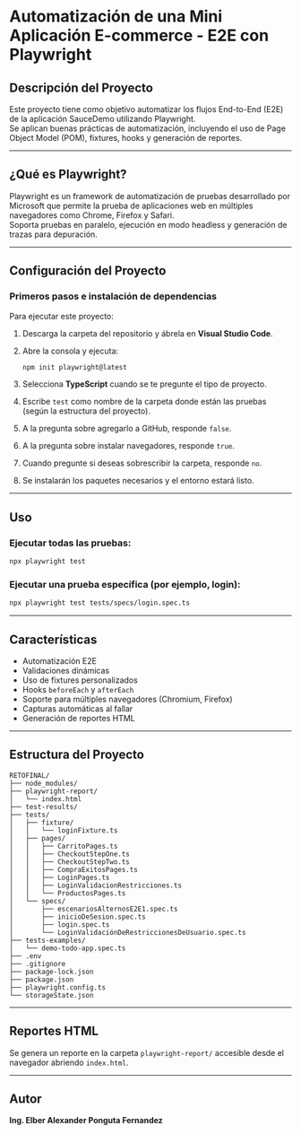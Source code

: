 
# Automatización de una Mini Aplicación E-commerce - E2E con Playwright

## Descripción del Proyecto

Este proyecto tiene como objetivo automatizar los flujos End-to-End (E2E) de la aplicación SauceDemo utilizando Playwright.  
Se aplican buenas prácticas de automatización, incluyendo el uso de Page Object Model (POM), fixtures, hooks y generación de reportes.

---

## ¿Qué es Playwright?

Playwright es un framework de automatización de pruebas desarrollado por Microsoft que permite la prueba de aplicaciones web en múltiples navegadores como Chrome, Firefox y Safari.  
Soporta pruebas en paralelo, ejecución en modo headless y generación de trazas para depuración.

---

## Configuración del Proyecto

### Primeros pasos e instalación de dependencias

Para ejecutar este proyecto:

1. Descarga la carpeta del repositorio y ábrela en **Visual Studio Code**.
2. Abre la consola y ejecuta:

   ```bash
   npm init playwright@latest
   ```

3. Selecciona **TypeScript** cuando se te pregunte el tipo de proyecto.
4. Escribe `test` como nombre de la carpeta donde están las pruebas (según la estructura del proyecto).
5. A la pregunta sobre agregarlo a GitHub, responde `false`.
6. A la pregunta sobre instalar navegadores, responde `true`.
7. Cuando pregunte si deseas sobrescribir la carpeta, responde `no`.
8. Se instalarán los paquetes necesarios y el entorno estará listo.

---

## Uso

### Ejecutar todas las pruebas:

```bash
npx playwright test
```

### Ejecutar una prueba específica (por ejemplo, login):

```bash
npx playwright test tests/specs/login.spec.ts
```

---

## Características

- Automatización E2E
- Validaciones dinámicas
- Uso de fixtures personalizados
- Hooks `beforeEach` y `afterEach`
- Soporte para múltiples navegadores (Chromium, Firefox)
- Capturas automáticas al fallar
- Generación de reportes HTML

---

## Estructura del Proyecto

```
RETOFINAL/
├── node_modules/
├── playwright-report/
│   └── index.html
├── test-results/
├── tests/
│   ├── fixture/
│   │   └── loginFixture.ts
│   ├── pages/
│   │   ├── CarritoPages.ts
│   │   ├── CheckoutStepOne.ts
│   │   ├── CheckoutStepTwo.ts
│   │   ├── CompraExitosPages.ts
│   │   ├── LoginPages.ts
│   │   ├── LoginValidacionRestricciones.ts
│   │   └── ProductosPages.ts
│   └── specs/
│       ├── escenariosAlternosE2E1.spec.ts
│       ├── inicioDeSesion.spec.ts
│       ├── login.spec.ts
│       └── LoginValidaciónDeRestriccionesDeUsuario.spec.ts
├── tests-examples/
│   └── demo-todo-app.spec.ts
├── .env
├── .gitignore
├── package-lock.json
├── package.json
├── playwright.config.ts
└── storageState.json
```

---

## Reportes HTML

Se genera un reporte en la carpeta `playwright-report/` accesible desde el navegador abriendo `index.html`.

---

## Autor

**Ing. Elber Alexander Ponguta Fernandez**
